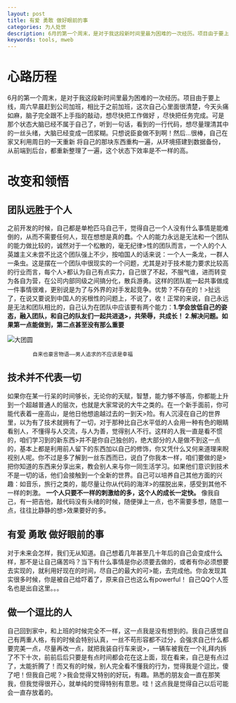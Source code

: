 ```yaml
---
layout: post
title: 有爱 勇敢 做好眼前的事
categories: 为人处世
description: 6月的第一个周末，是对于我这段新时间里最为困难的一次经历。项目由于要上线，周六早晨赶到公司加班
keywords: tools, mweb
---
```


# 心路历程

6月的第一个周末，是对于我这段新时间里最为困难的一次经历。项目由于要上线，周六早晨赶到公司加班，相比于之前加班，这次自己心里面很清楚，今天头痛如麻，脑子完全跟不上手指的敲动，想尽快把工作做好
，尽快把任务完成。可是那个状态大脑已经不属于自己了，听到一句话，看到的一行代码，想尽量理清其中的一丝头绪，大脑已经变成一团浆糊。只想说臣妾做不到啊！然后...很棒，自己在家又利用周日的一天重新
将自己的那块东西重构一遍，从环境搭建到数据备份，从前端到后台，都重新整理了一遍，这个状态下效率是不一样的高。

# 改变和领悟

## 团队远胜于个人
之前开发的时候，自己都是单枪匹马自己干，觉得自己一个人没有什么事情是能难倒的，从而不需要任何人，现在想想是真的蠢。个人的能力永远是无法和一个团队的能力做比较的，诚然对于一个松散的，毫无纪律>性的团队而言，一个人的个人英雄主义未尝不比这个团队强上不少，按咱国人的话来说：一个人一条龙，一群人一条虫。这是摆在一个团队中很现实的一个问题，尤其是对于技术能力要求比较高的行业而言，每个人>都认为自己有点实力，自己很了不起，不服气谁，进而转变为各自为营，在公司内部同级之间搞分化，散兵游勇。这样的团队能一起共事做成一件事情很难，更别说是为了与外界的对手发起竞争。优势？不存在的！>扯远了，在说又要说到中国人的劣根性的问题上，不说了，收！正常的来说，自己永远是无法和团队相比的，自己认为在团队中应该要有两个能力：**1.学会放低自己的姿态，融入团队，和自己的队友们一起共进退>，共荣辱，共成长！ 2.解决问题。如果第一点能做到，第二点甚至没有那么重要**

![大团圆](http://onbsquc8n.bkt.clouddn.com/20141114033835_hjMPE.jpeg)


			自来也豪言物语——男人追求的不应该是幸福
     

## 技术并不代表一切

如果你在某一行呆的时间够长，无论你的天赋，智慧，能力够不够高，你都能上升到一个超越普通人的层次，也就是大家常说的大牛之类的。在一个新手面前，你可能代表着一座高山，是他日他想逾越过去的一到天>险。有人沉浸在自己的世界里，以为有了技术就拥有了一切，对于那种比自己水平低的人会用一种有色的眼睛看别人，不懂得与人交流，与人为善，觉得别人不行。这样的人我一直是看不惯的，咱们学习到的新东西>并不是你自己独创的，绝大部分的人是做不到这一点的，基本上都是利用前人留下的东西加以自己的修饰，你又凭什么又何来道理来睨视别人呢。你不过是多了解到一丝东西而已，说白了你我本一样，咱们要做的是>把你知道的东西来分享出来，教会别人来与你一同生活学习。如果他们意识到技术不是一切的话，他们会接触到一个全新的世界。自己可以培养自己其他方面的兴趣：如音乐，旅行之类的，能尽量让你从代码的海洋>的摆脱出来，感受到其他不一样的刺激。 **一个人只要不一样的刺激给的多，这个人的成长一定快。** 像我自己，有一把吉他，敲代码没有头绪的时候，随便弹上一点，也不需要多想，随意一点，往往比静静的想>效果要好的多。

## 有爱 勇敢 做好眼前的事

对于未来会怎样，我们无从知道。自己想着几年甚至几十年后的自己会变成什么样，那不是让自己痛苦吗？当下有什么事情是你必须要去做的，或者有你必须想要去实现的，就利用好现在的时间，尽自己的最大的可>能，去完成他。你会发现其实很多时候，你是被自己给吓着了，原来自己也这么有powerful！
自己QQ个人签名也是出自这里。。。

## 做一个逗比的人

自己回到家中，和上班的时候完全不一样，这一点我是没有想到的。我自己感觉自己有两重人格，有的时候会特别认真，一丝不苟形容都不过分，会强求自己什么都要完美一点，尽量再改一点，就把我装自行车来说>，一辆车被我在一个礼拜内拆了不下十次，前前后后只要是有点时间都会花在这上面，现在看来，自己是有点过了，太能折腾了！而又有的时候，别人完全看不懂我的行为，觉得我是个逗比，傻了吧！但我自己呢？>我会觉得又特别的好玩，有趣。熟悉的朋友会一直在那笑我，但我觉得很开心，就单纯的觉得特别有意思。哇！这点我是觉得自己以后可能会一直存放着的。

